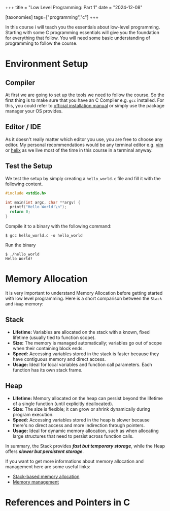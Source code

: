 +++
title = "Low Level Programming: Part 1"
date = "2024-12-08"

[taxonomies]
tags=["programming","c"]
+++

In this course i will teach you the essentials about low-level programming. 
Starting with some C programming essentials will give you the foundation for everything that follow.
You will need some basic understanding of programming to follow the course.

# Environment Setup

## Compiler

At first we are going to set up the tools we need to follow the course.
So the first thing is to make sure that you have an C Compiler e.g. `gcc` installed. For this, you could refer to [official installation manual](https://gcc.gnu.org/install/)
or simply use the package manager your OS provides.

## Editor / IDE

As it doesn't really matter which editor you use, you are free to choose any editor. My personal recommendations would be any terminal editor e.g. [vim](https://www.vim.org) or [helix](https://helix-editor.com)
as we live most of the time in this course in a terminal anyway.

## Test the Setup

We test the setup by simply creating a `hello_world.c` file and fill it with the following content.

```c
#include <stdio.h>

int main(int argc, char **argv) {
  printf("Hello World!\n");
  return 0;
}
```

Compile it to a binary with the following command:

```console
$ gcc hello_world.c -o hello_world
```

Run the binary

```console
$ ./hello_world
Hello World!
```

# Memory Allocation

It is very important to understand Memory Allocation before getting started with low level programming.
Here is a short comparison between the `Stack` and `Heap` memory:

## Stack
- **Lifetime:** Variables are allocated on the stack with a known, fixed lifetime (usually tied to function scope).
- **Size:** The memory is managed automatically; variables go out of scope when their containing block ends.
- **Speed:** Accessing variables stored in the stack is faster because they have contiguous memory and direct access.
- **Usage:** Ideal for local variables and function call parameters. Each function has its own stack frame.

## Heap
- **Lifetime:** Memory allocated on the heap can persist beyond the lifetime of a single function (until explicitly deallocated).
- **Size:** The size is flexible; it can grow or shrink dynamically during program execution.
- **Speed:** Accessing variables stored in the heap is slower because there's no direct access and more indirection through pointers.
- **Usage:** Ideal for dynamic memory allocation, such as when allocating large structures that need to persist across function calls.

In summary, the Stack provides ***fast but temporary storage***, while the Heap offers ***slower but persistent storage***.

If you want to get more informations about memory allocation and management here are some useful links:
- [Stack-based memory allocation](https://en.wikipedia.org/wiki/Stack-based_memory_allocation)
- [Memory management](https://en.wikipedia.org/wiki/Memory_management)

# References and Pointers in C
